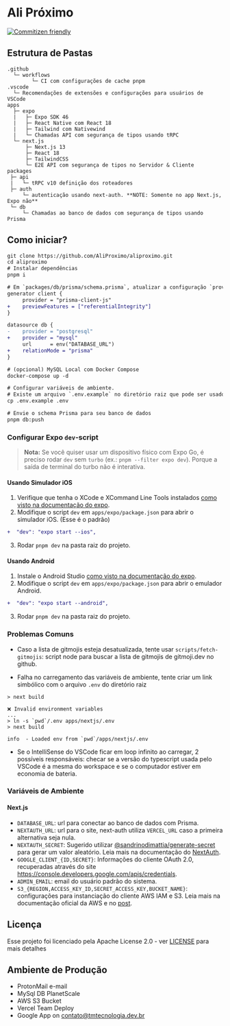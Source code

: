 # Ali Próximo

[![Commitizen friendly](https://img.shields.io/badge/commitizen-friendly-brightgreen.svg)](http://commitizen.github.io/cz-cli/)

## Estrutura de Pastas

```text
.github
  └─ workflows
        └─ CI com configurações de cache pnpm
.vscode
  └─ Recomendações de extensões e configurações para usuários de VSCode
apps
  ├─ expo
  |   ├─ Expo SDK 46
  |   ├─ React Native com React 18
  |   ├─ Tailwind com Nativewind
  |   └─ Chamadas API com segurança de tipos usando tRPC
  └─ next.js
      ├─ Next.js 13
      ├─ React 18
      ├─ TailwindCSS
      └─ E2E API com segurança de tipos no Servidor & Cliente
packages
 ├─ api
 |   └─ tRPC v10 definição dos roteadores
 ├─ auth
     └─ autenticação usando next-auth. **NOTE: Somente no app Next.js, Expo não**
 └─ db
     └─ Chamadas ao banco de dados com segurança de tipos usando Prisma
```

## Como iniciar?

```diff
git clone https://github.com/AliProximo/aliproximo.git
cd aliproximo
# Instalar dependências
pnpm i

# Em `packages/db/prisma/schema.prisma`, atualizar a configuração `provider` para `mysql` ou utilize seu próprio provedor de banco de dados
generator client {
     provider = "prisma-client-js"
+    previewFeatures = ["referentialIntegrity"]
}

datasource db {
-    provider = "postgresql"
+    provider = "mysql"
     url      = env("DATABASE_URL")
+    relationMode = "prisma"
}

# (opcional) MySQL Local com Docker Compose
docker-compose up -d

# Configurar variáveis de ambiente.
# Existe um arquivo `.env.example` no diretório raiz que pode ser usado como referências
cp .env.example .env

# Envie o schema Prisma para seu banco de dados
pnpm db:push
```

### Configurar Expo `dev`-script

> **Nota:** Se você quiser usar um dispositivo físico com Expo Go, é preciso rodar `dev` sem `turbo` (ex.: `pnpm --filter expo dev`). Porque a saída de terminal do turbo não é interativa.

#### Usando Simulador iOS

1. Verifique que tenha o XCode e XCommand Line Tools instalados [como visto na documentação do expo](https://docs.expo.dev/workflow/ios-simulator/).
2. Modifique o script `dev` em `apps/expo/package.json` para abrir o simulador iOS. (Esse é o padrão)

```diff
+  "dev": "expo start --ios",
```

3. Rodar `pnpm dev` na pasta raiz do projeto.

#### Usando Android

1. Instale o Android Studio [como visto na documentação do expo](https://docs.expo.dev/workflow/android-studio-emulator/).
2. Modifique o script `dev` em `apps/expo/package.json` para abrir o emulador Android.

```diff
+  "dev": "expo start --android",
```

3. Rodar `pnpm dev` na pasta raiz do projeto.

### Problemas Comuns

- Caso a lista de gitmojis esteja desatualizada, tente usar `scripts/fetch-gitmojis`: script node para buscar a lista de gitmojis de gitmoji.dev no github.

- Falha no carregamento das variáveis de ambiente, tente criar um link simbólico com o arquivo `.env` do diretório raiz

```shell
> next build

❌ Invalid environment variables
...
> ln -s `pwd`/.env apps/nextjs/.env
> next build

info  - Loaded env from `pwd`/apps/nextjs/.env
```

- Se o IntelliSense do VSCode ficar em loop infinito ao carregar, 2 possíveis responsáveis: checar se a versão do typescript usada pelo VSCode é a mesma do workspace e se o computador estiver em economia de bateria.

### Variáveis de Ambiente

#### Next.js

- `DATABASE_URL`: url para conectar ao banco de dados com Prisma.
- `NEXTAUTH_URL`: url para o site, next-auth utiliza `VERCEL_URL` caso a primeira alternativa seja nula.
- `NEXTAUTH_SECRET`: Sugerido utilizar [@sandrinodimattia/generate-secret](https://github.com/sandrinodimattia/generate-secret) para gerar um valor aleatório. Leia mais na documentação do [NextAuth](https://next-auth.js.org/configuration/options#secret).
- `GOOGLE_CLIENT_{ID,SECRET}`: Informações do cliente OAuth 2.0, recuperadas através do site <https://console.developers.google.com/apis/credentials>.
- `ADMIN_EMAIL`: email do usuário padrão do sistema.
- `S3_{REGION,ACCESS_KEY_ID,SECRET_ACCESS_KEY,BUCKET_NAME}`: configurações para instanciação do cliente AWS IAM e S3. Leia mais na documentação oficial da AWS e no [post](https://betterprogramming.pub/how-to-upload-files-to-amazon-s3-from-nextjs-app-b7ef1909976b).

## Licença

Esse projeto foi licenciado pela Apache License 2.0 - ver [LICENSE](LICENSE) para mais detalhes

## Ambiente de Produção

- ProtonMail e-mail
- MySql DB PlanetScale
- AWS S3 Bucket
- Vercel Team Deploy
- Google App on <contato@tmtecnologia.dev.br>
